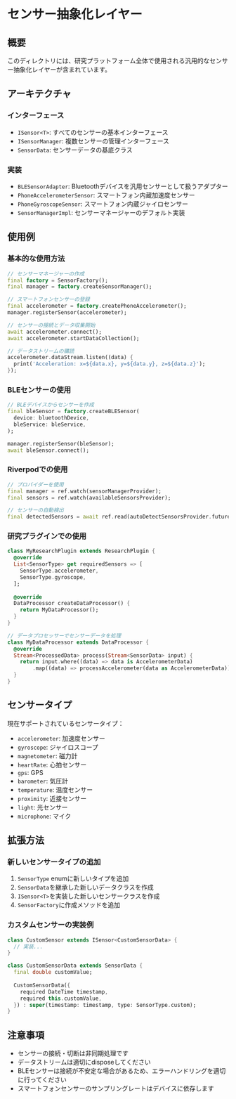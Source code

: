 # センサー抽象化レイヤー

## 概要
このディレクトリには、研究プラットフォーム全体で使用される汎用的なセンサー抽象化レイヤーが含まれています。

## アーキテクチャ

### インターフェース
- `ISensor<T>`: すべてのセンサーの基本インターフェース
- `ISensorManager`: 複数センサーの管理インターフェース
- `SensorData`: センサーデータの基底クラス

### 実装
- `BLESensorAdapter`: Bluetoothデバイスを汎用センサーとして扱うアダプター
- `PhoneAccelerometerSensor`: スマートフォン内蔵加速度センサー
- `PhoneGyroscopeSensor`: スマートフォン内蔵ジャイロセンサー
- `SensorManagerImpl`: センサーマネージャーのデフォルト実装

## 使用例

### 基本的な使用方法

```dart
// センサーマネージャーの作成
final factory = SensorFactory();
final manager = factory.createSensorManager();

// スマートフォンセンサーの登録
final accelerometer = factory.createPhoneAccelerometer();
manager.registerSensor(accelerometer);

// センサーの接続とデータ収集開始
await accelerometer.connect();
await accelerometer.startDataCollection();

// データストリームの購読
accelerometer.dataStream.listen((data) {
  print('Acceleration: x=${data.x}, y=${data.y}, z=${data.z}');
});
```

### BLEセンサーの使用

```dart
// BLEデバイスからセンサーを作成
final bleSensor = factory.createBLESensor(
  device: bluetoothDevice,
  bleService: bleService,
);

manager.registerSensor(bleSensor);
await bleSensor.connect();
```

### Riverpodでの使用

```dart
// プロバイダーを使用
final manager = ref.watch(sensorManagerProvider);
final sensors = ref.watch(availableSensorsProvider);

// センサーの自動検出
final detectedSensors = await ref.read(autoDetectSensorsProvider.future);
```

### 研究プラグインでの使用

```dart
class MyResearchPlugin extends ResearchPlugin {
  @override
  List<SensorType> get requiredSensors => [
    SensorType.accelerometer,
    SensorType.gyroscope,
  ];
  
  @override
  DataProcessor createDataProcessor() {
    return MyDataProcessor();
  }
}

// データプロセッサーでセンサーデータを処理
class MyDataProcessor extends DataProcessor {
  @override
  Stream<ProcessedData> process(Stream<SensorData> input) {
    return input.where((data) => data is AccelerometerData)
        .map((data) => processAccelerometer(data as AccelerometerData));
  }
}
```

## センサータイプ

現在サポートされているセンサータイプ：
- `accelerometer`: 加速度センサー
- `gyroscope`: ジャイロスコープ
- `magnetometer`: 磁力計
- `heartRate`: 心拍センサー
- `gps`: GPS
- `barometer`: 気圧計
- `temperature`: 温度センサー
- `proximity`: 近接センサー
- `light`: 光センサー
- `microphone`: マイク

## 拡張方法

### 新しいセンサータイプの追加

1. `SensorType` enumに新しいタイプを追加
2. `SensorData`を継承した新しいデータクラスを作成
3. `ISensor<T>`を実装した新しいセンサークラスを作成
4. `SensorFactory`に作成メソッドを追加

### カスタムセンサーの実装例

```dart
class CustomSensor extends ISensor<CustomSensorData> {
  // 実装...
}

class CustomSensorData extends SensorData {
  final double customValue;
  
  CustomSensorData({
    required DateTime timestamp,
    required this.customValue,
  }) : super(timestamp: timestamp, type: SensorType.custom);
}
```

## 注意事項

- センサーの接続・切断は非同期処理です
- データストリームは適切にdisposeしてください
- BLEセンサーは接続が不安定な場合があるため、エラーハンドリングを適切に行ってください
- スマートフォンセンサーのサンプリングレートはデバイスに依存します